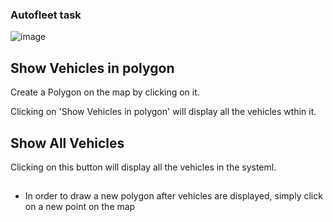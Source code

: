 ### Autofleet task
![image](https://github.com/dolev7/autofleet-task-frontend/assets/68538339/21e27074-ed5d-403a-922b-951e20821af8)

## Show Vehicles in polygon
Create a Polygon on the map by clicking on it. 

Clicking on 'Show Vehicles in polygon' will display all the vehicles wthin it.

 ## Show All Vehicles
Clicking on this button will display all the vehicles in the systeml.

##
* In order to draw a new polygon after vehicles are displayed, simply click on a new point on the map

